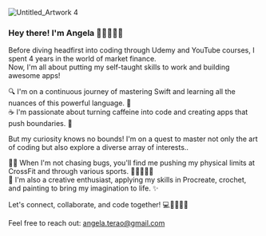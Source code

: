 ![Untitled_Artwork 4](https://github.com/angelaterao/angelaterao/assets/118790712/86b63be6-c45c-4628-8f18-d42581284324)

### Hey there! I'm Angela 👋🏻👩🏻‍💻

Before diving headfirst into coding through Udemy and YouTube courses, I spent 4 years in the world of market finance.  
Now, I'm all about putting my self-taught skills to work and building awesome apps!

🔍 I'm on a continuous journey of mastering Swift and learning all the nuances of this powerful language. 🧠   
☕ I'm passionate about turning caffeine into code and creating apps that push boundaries. 🚀

But my curiosity knows no bounds! I'm on a quest to master not only the art of coding but also explore a diverse array of interests..

🏋️‍♂️ When I'm not chasing bugs, you'll find me pushing my physical limits at CrossFit and through various sports. 🏃🏊‍♀️🧗‍♀️  
🎨 I'm also a creative enthusiast, applying my skills in Procreate, crochet, and painting to bring my imagination to life. ✨

Let's connect, collaborate, and code together! 💻🫱🏻‍🫲🏽

Feel free to reach out: [angela.terao@gmail.com](mailto:youremail@example.com)  






<!--
📚 I believe in the power of lifelong learning, so expect my brain to be a constant work-in-progress! 🧠
**angelaterao/angelaterao** is a ✨ _special_ ✨ repository because its `README.md` (this file) appears on your GitHub profile.

Here are some ideas to get you started:

- 🔭 I’m currently working on ...
- 🌱 I’m currently learning ...
- 👯 I’m looking to collaborate on ...
- 🤔 I’m looking for help with ...
- 💬 Ask me about ...
- 📫 How to reach me: ...
- 😄 Pronouns: ...
- ⚡ Fun fact: ...
-->
